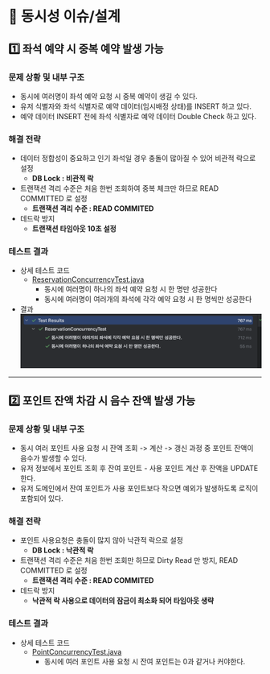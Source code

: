 # 📖 동시성 이슈/설계

## 1️⃣ 좌석 예약 시 중복 예약 발생 가능

### 문제 상황 및 내부 구조

- 동시에 여러명이 좌석 예약 요청 시 중복 예약이 생길 수 있다.
- 유저 식별자와 좌석 식별자로 예약 데이터(임시배정 상태)를 INSERT 하고 있다.
- 예약 데이터 INSERT 전에 좌석 식별자로 예약 데이터 Double Check 하고 있다.

### 해결 전략

- 데이터 정합성이 중요하고 인기 좌석일 경우 충돌이 많아질 수 있어 비관적 락으로 설정
  - **DB Lock : 비관적 락**
- 트랜잭션 격리 수준은 처음 한번 조회하여 중복 체크만 하므로 READ COMMITTED 로 설정
  - **트랜잭션 격리 수준 : READ COMMITED**
- 데드락 방지
  - **트랜잭션 타임아웃 10초 설정**

### 테스트 결과
- 상세 테스트 코드
  - [ReservationConcurrencyTest.java](../src/test/java/kr/hhplus/be/server/integration/concurrency/ReservationConcurrencyTest.java)
    - 동시에 여러명이 하나의 좌석 예약 요청 시 한 명만 성공한다
    - 동시에 여러명이 여러개의 좌석에 각각 예약 요청 시 한 명씩만 성공한다
- 결과
  ![img.png](img/reservation-concurrency-test.png)

---

## 2️⃣ 포인트 잔액 차감 시 음수 잔액 발생 가능
### 문제 상황 및 내부 구조

- 동시 여러 포인트 사용 요청 시 잔액 조회 -> 계산 -> 갱신 과정 중 포인트 잔액이 음수가 발생할 수 있다.
- 유저 정보에서 포인트 조회 후 잔여 포인트 - 사용 포인트 계산 후 잔액을 UPDATE 한다.
- 유저 도메인에서 잔여 포인트가 사용 포인트보다 작으면 예외가 발생하도록 로직이 포함되어 있다.

### 해결 전략

- 포인트 사용요청은 충돌이 많지 않아 낙관적 락으로 설정
  - **DB Lock : 낙관적 락**
- 트랜잭션 격리 수준은 처음 한번 조회만 하므로 Dirty Read 만 방지, READ COMMITTED 로 설정
  - **트랜잭션 격리 수준 : READ COMMITED**
- 데드락 방지
  - **낙관적 락 사용으로 데이터의 잠금이 최소화 되어 타임아웃 생략**

### 테스트 결과
- 상세 테스트 코드
  - [PointConcurrencyTest.java](../src/test/java/kr/hhplus/be/server/integration/concurrency/PointConcurrencyTest.java)
    - 동시에 여러 포인트 사용 요청 시 잔여 포인트는 0과 같거나 커야한다.